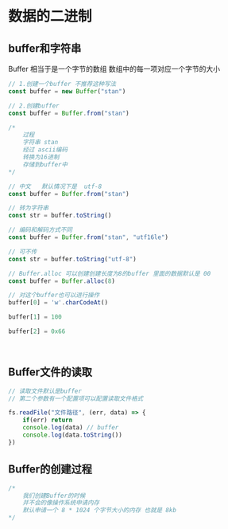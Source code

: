 # 数据的二进制

## buffer和字符串

Buffer	相当于是一个字节的数组	数组中的每一项对应一个字节的大小

```javascript
// 1.创建一个buffer	不推荐这种写法
const buffer = new Buffer("stan")

// 2.创建buffer
const buffer = Buffer.from("stan")

/*
	过程
	字符串	stan
	经过 ascii编码
	转换为16进制
	存储到buffer中
*/

// 中文	默认情况下是	utf-8
const buffer = Buffer.from("stan")

// 转为字符串
const str = buffer.toString()

// 编码和解码方式不同
const buffer = Buffer.from("stan", "utf16le")

// 可不传
const str = buffer.toString("utf-8")

// Buffer.alloc	可以创建创建长度为8的buffer 里面的数据默认是 00
const buffer = Buffer.alloc(8)

// 对这个buffer也可以进行操作
buffer[0] = 'w'.charCodeAt()

buffer[1] = 100

buffer[2] = 0x66




```

## Buffer文件的读取

```javascript
// 读取文件默认是buffer
// 第二个参数有一个配置项可以配置读取文件格式

fs.readFile("文件路径", (err, data) => {
    if(err) return
    console.log(data) // buffer
    console.log(data.toString())
})
```

## Buffer的创建过程

```javascript
/*
	我们创建Buffer的时候
	并不会的像操作系统申请内存
	默认申请一个 8 * 1024 个字节大小的内存 也就是 8kb
*/
```

